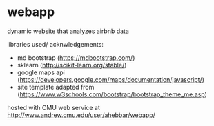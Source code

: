 # webapp
dynamic website that analyzes airbnb data

libraries used/ acknwledgements:

- md bootstrap (https://mdbootstrap.com/)
- sklearn (http://scikit-learn.org/stable/)
- google maps api (https://developers.google.com/maps/documentation/javascript/)
- site template adapted from (https://www.w3schools.com/bootstrap/bootstrap_theme_me.asp)

hosted with CMU web service at http://www.andrew.cmu.edu/user/ahebbar/webapp/
